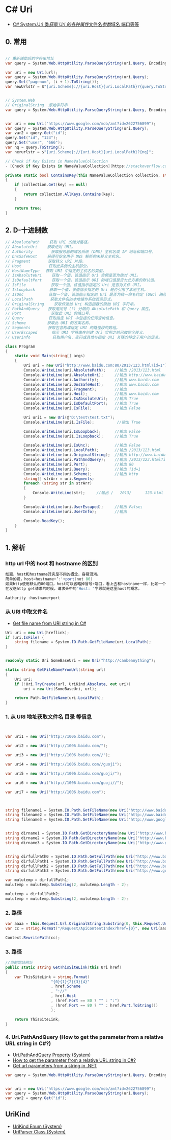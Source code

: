# C# Uri

- [C# System.Uri 类*获取 Url 的各种属性*文件名*参数*域名 端口等等](https://www.cnblogs.com/mingxuantongxue/p/3803725.html)

## 0. 常用

```c#

// 重新辅助后的字符串地址
var query = System.Web.HttpUtility.ParseQueryString(uri.Query, Encoding.UTF8);

var uri = new Uri(url);
var query = System.Web.HttpUtility.ParseQueryString(uri.Query); 
query.Set("pagenum", (i + 1).ToString()); 
var newUrlstr = $"{uri.Scheme}://{uri.Host}{uri.LocalPath}?{query.ToString()}";


// System.Web
// OriginalString  原始字符串
var query = System.Web.HttpUtility.ParseQueryString(uri.Query, Encoding.UTF8);


var uri = new Uri("https://www.google.com/mob/zmt?id=2622756899");
var query = System.Web.HttpUtility.ParseQueryString(uri.Query);
var var2 = query.Get("id");
query.Set("id", "123");
query.Set("user", "666");
var nq = query.ToString();
var nerurlstr = $"{uri.Scheme}://{uri.Host}{uri.LocalPath}?{nq}";

// Check if Key Exists in NameValueCollection
- [Check if Key Exists in NameValueCollection](https://stackoverflow.com/questions/9868726/check-if-key-exists-in-namevaluecollection)

private static bool ContainsKey(this NameValueCollection collection, string key)
{
    if (collection.Get(key) == null)
    {
        return collection.AllKeys.Contains(key);
    }

    return true;
}

```

## 2. D-十进制数

```c#
// AbsolutePath 　　获取 URI 的绝对路径。
// AbsoluteUri 　　获取绝对 URI。
// Authority 　　　  获取服务器的域名系统 (DNS) 主机名或 IP 地址和端口号。
// DnsSafeHost 　　获得可安全用于 DNS 解析的未转义主机名。
// Fragment 　　　　获取转义 URI 片段。
// Host 　　　　　　 获取此实例的主机部分。
// HostNameType 　获取 URI 中指定的主机名的类型。
// IsAbsoluteUri 　　获取一个值，该值指示 Uri 实例是否为绝对 URI。
// IsDefaultPort 　　获取一个值，该值指示 URI 的端口值是否为此方案的默认值。
// IsFile 　　　　　　获取一个值，该值指示指定的 Uri 是否为文件 URI。
// IsLoopback 　　  获取一个值，该值指示指定的 Uri 是否引用了本地主机。
// IsUnc 　　　　　　获取一个值，该值指示指定的 Uri 是否为统一命名约定 (UNC) 路径。
// LocalPath 　　　　获取文件名的本地操作系统表示形式。
// OriginalString 　　获取传递给 Uri 构造函数的原始 URI 字符串。
// PathAndQuery 　 获取用问号 (?) 分隔的 AbsolutePath 和 Query 属性。
// Port 　　　　　　  获取此 URI 的端口号。
// Query 　　　　　　获取指定 URI 中包括的任何查询信息。
// Scheme 　　　　　获取此 URI 的方案名称。
// Segments 　　　　获取包含构成指定 URI 的路径段的数组。
// UserEscaped 　　  指示 URI 字符串在创建 Uri 实例之前已被完全转义。
// UserInfo 　　　　  获取用户名、密码或其他与指定 URI 关联的特定于用户的信息。

class Program
{
    static void Main(string[] args)
    {
        Uri uri = new Uri("http://www.baidu.com:80/2013/123.html?id=1");
        Console.WriteLine(uri.AbsolutePath);    //输出 /2013/123.html
        Console.WriteLine(uri.AbsoluteUri);     //输出 http://www.baidu.com/2013/123.html?id=1
        Console.WriteLine(uri.Authority);       //输出 www.baidu.com
        Console.WriteLine(uri.DnsSafeHost);     //输出 www.baidu.com
        Console.WriteLine(uri.Fragment);        //输出
        Console.WriteLine(uri.Host);            //输出 www.baidu.com
        Console.WriteLine(uri.IsAbsoluteUri);   //输出 True
        Console.WriteLine(uri.IsDefaultPort);   //输出 True
        Console.WriteLine(uri.IsFile);          //输出 False

        Uri uri1 = new Uri(@"D:\test\test.txt");
        Console.WriteLine(uri1.IsFile);          //输出 True

        Console.WriteLine(uri.IsLoopback);      //输出 False
        Console.WriteLine(uri1.IsLoopback);     //输出 True

        Console.WriteLine(uri.IsUnc);           //输出 False
        Console.WriteLine(uri.LocalPath);       //输出 /2013/123.html
        Console.WriteLine(uri.OriginalString);  //输出 http://www.baidu.com:80/2013/123.html
        Console.WriteLine(uri.PathAndQuery);    //输出 /2013/123.html?id=1
        Console.WriteLine(uri.Port);            //输出 80
        Console.WriteLine(uri.Query);           //输出 ?id=1
        Console.WriteLine(uri.Scheme);          //输出 http
        string[] strArr = uri.Segments;
        foreach (string str in strArr)
        {
            Console.WriteLine(str);     //输出 /   2013/      123.html
        }

        Console.WriteLine(uri.UserEscaped);     //输出 False;
        Console.WriteLine(uri.UserInfo);        //输出

        Console.ReadKey();
    }
}
```

## 1. 解析

### http url 中的 host 和 hostname 的区别

```c#
如题，host和hostname其实是不同的概念，容易混淆。
简单的说，host=hostname+‘:'+port(not 80)
如果http使用默认的80端口，host可以省略掉冒号+端口，看上去和hostname一样，比如一个网站的域名www.baidu.com
在发送http get请求的时候，请求头中的"Host: "字段就是这里host的概念。

Authority :hostname+port
```

### 从 URI 中取文件名

- [Get file name from URI string in C#](https://stackoverflow.com/questions/1105593/get-file-name-from-uri-string-in-c-sharp/1105614)

```c#
Uri uri = new Uri(hreflink);
if (uri.IsFile) {
    string filename = System.IO.Path.GetFileName(uri.LocalPath);
}


readonly static Uri SomeBaseUri = new Uri("http://canbeanything");

static string GetFileNameFromUrl(string url)
{
    Uri uri;
    if (!Uri.TryCreate(url, UriKind.Absolute, out uri))
        uri = new Uri(SomeBaseUri, url);

    return Path.GetFileName(uri.LocalPath);
}
```

### 1. 从 URI 地址获取文件名 目录 等信息

```c#


var uri1 = new Uri("http://1006.baidu.com");

var uri2 = new Uri("http://1006.baidu.com/");

var uri3 = new Uri("http://1006.baidu.com//");

var uri4 = new Uri("http://1006.baidu.com//guoji");

var uri5 = new Uri("http://1006.baidu.com/guoji/");

var uri6 = new Uri("http://1006.baidu.com/guoji//");

var uri7 = new Uri("http://1006.baidu.com");



string filename1 = System.IO.Path.GetFileName(new Uri("http://www.baidu.com/").AbsolutePath);
string filename2 = System.IO.Path.GetFileName(new Uri("http://www.baidu.com/lucky").AbsolutePath);
string filename3 = System.IO.Path.GetFileName(new Uri("http://www.google.com/aa.html/lucky/1.html").AbsolutePath);


string dirname1 = System.IO.Path.GetDirectoryName(new Uri("http://www.baidu.com/").AbsolutePath);
string dirname2 = System.IO.Path.GetDirectoryName(new Uri("http://www.baidu.com/lucky").AbsolutePath);
string dirname3 = System.IO.Path.GetDirectoryName(new Uri("http://www.google.com/aa.html/lucky/1.html").AbsolutePath);


string dirfullPath0 = System.IO.Path.GetFullPath(new Uri("http://www.baidu.com").AbsolutePath);
string dirfullPath1 = System.IO.Path.GetFullPath(new Uri("http://www.baidu.com/").AbsolutePath);
string dirfullPath2 = System.IO.Path.GetFullPath(new Uri("http://www.baidu.com/lucky").AbsolutePath);
string dirfullPath3 = System.IO.Path.GetFullPath(new Uri("http://www.google.com/aa.html/lucky/1.html").AbsolutePath);

var mulutemp = dirfullPath1;
mulutemp = mulutemp.Substring(2, mulutemp.Length - 2);

mulutemp = dirfullPath2;
mulutemp = mulutemp.Substring(2, mulutemp.Length - 2);
```

### 2. 路径

```c#
var aaaa = this.Request.Url.OriginalString.Substring(0, this.Request.Url.AbsoluteUri.Length - this.Request.Url.AbsolutePath.Length);
var cc = string.Format("/Request/ApiContentIndex?href={0}", new Uri(aaaa));

Context.RewritePath(cc);
```

### 3. 路径

```c#
//当前网站网址
public static string GetThisSiteLink(this Uri href)
{
    var ThisSiteLink = string.Format(
                    "{0}{1}{2}{3}{4}"
                    , href.Scheme
                    , "://"
                    , href.Host
                    , (href.Port == 80 ? "" : ":")
                    , (href.Port == 80 ? "" : href.Port.ToString())
                    );

    return ThisSiteLink;
}
```

### 4. Uri.PathAndQuery (How to get the parameter from a relative URL string in C#?)

- [Uri.PathAndQuery Property (System)](https://docs.microsoft.com/en-us/dotnet/api/system.uri.pathandquery?view=netcore-3.1)
- [How to get the parameter from a relative URL string in C#?](https://stackoverflow.com/questions/38645204/how-to-get-the-parameter-from-a-relative-url-string-in-c)
- [Get url parameters from a string in .NET](https://stackoverflow.com/questions/659887/get-url-parameters-from-a-string-in-net)

```c#
var query = System.Web.HttpUtility.ParseQueryString(uri.Query, Encoding.UTF8);


var uri = new Uri("https://www.google.com/mob/zmt?id=2622756899");
var query = System.Web.HttpUtility.ParseQueryString(uri.Query);
var var2 = query.Get("id");
```

## UriKind

- [UriKind Enum (System)](https://docs.microsoft.com/en-us/dotnet/api/system.urikind?view=netcore-3.1)
- [UriParser Class (System)](https://docs.microsoft.com/en-us/dotnet/api/system.uriparser?view=netcore-3.1)
